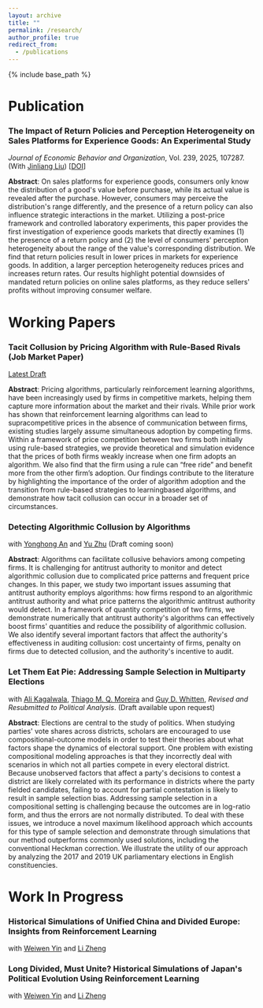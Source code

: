 ```yaml
---
layout: archive
title: ""
permalink: /research/
author_profile: true
redirect_from:
  - /publications
---
```


{% include base_path %}

# Publication
### The Impact of Return Policies and Perception Heterogeneity on Sales Platforms for Experience Goods: An Experimental Study

*Journal of Economic Behavior and Organization*, Vol. 239, 2025, 107287. (With [Jinliang Liu](https://sites.google.com/view/jinliangliu)) 
[[DOI](https://doi.org/10.1016/j.jebo.2025.107287)]

**Abstract**: On sales platforms for experience goods, consumers only know the distribution of a good's value before purchase, while its actual value is revealed after the purchase. However, consumers may perceive the distribution's range differently, and the presence of a return policy can also influence strategic interactions in the market. Utilizing a post-price framework and controlled laboratory experiments, this paper provides the first investigation of experience goods markets that directly examines (1) the presence of a return policy and (2) the level of consumers' perception heterogeneity about the range of the value's corresponding distribution. We find that return policies result in lower prices in markets for experience goods. In addition, a larger perception heterogeneity reduces prices and increases return rates. Our results highlight potential downsides of mandated return policies on online sales platforms, as they reduce sellers' profits without improving consumer welfare.

# Working Papers
### Tacit Collusion by Pricing Algorithm with Rule-Based Rivals (Job Market Paper)

[Latest Draft](https://yongzhi-xu.github.io/files/XYZ_JMP.pdf)

**Abstract**: Pricing algorithms, particularly reinforcement learning algorithms, have been increasingly used by firms in competitive markets, helping them capture more information about the market and their rivals. While prior work has shown that reinforcement learning algorithms can lead to supracompetitive prices in the absence of communication between firms, existing studies largely assume simultaneous adoption by competing firms. Within a framework of price competition between two firms both initially using rule-based strategies, we provide theoretical and simulation evidence that the prices of both firms weakly increase when one firm adopts an algorithm. We also find that the firm using a rule can “free ride” and benefit more from the other firm’s adoption. Our findings contribute to the literature by highlighting the importance of the order of algorithm adoption and the transition from rule-based strategies to learningbased algorithms, and demonstrate how tacit collusion can occur in a broader set of circumstances.

### Detecting Algorithmic Collusion by Algorithms

with [Yonghong An](https://people.tamu.edu/~yonghongan/) and [Yu Zhu](https://sites.google.com/site/yuzhu2757/) (Draft coming soon)

**Abstract**: Algorithms can facilitate collusive behaviors among competing firms. It is challenging for antitrust authority to monitor and detect algorithmic collusion due to complicated price patterns and frequent price changes. In this paper, we study two important issues assuming that antitrust authority employs algorithms: how firms respond to an algorithmic antitrust authority and what price patterns the algorithmic antitrust authority would detect. In a framework of quantity competition of two firms, we demonstrate numerically that antitrust authority's algorithms can effectively boost firms' quantities and reduce the possibility of algorithmic collusion. We also identify several important factors that affect the authority's effectiveness in auditing collusion: cost uncertainty of firms, penalty on firms due to detected collusion, and the authority's incentive to audit. 

### Let Them Eat Pie: Addressing Sample Selection in Multiparty Elections

with [Ali Kagalwala](https://www.alikagalwala.com/), [Thiago M. Q. Moreira](https://www.thiagomqmoreira.com/) and [Guy D. Whitten](https://bush.tamu.edu/faculty/gwhitten/), *Revised and Resubmitted to Political Analysis*. (Draft available upon request)

**Abstract**: Elections are central to the study of politics. When studying parties' vote shares across districts, scholars are encouraged to use compositional-outcome models in order to test their theories about what factors shape the dynamics of electoral support. One problem with existing compositional modeling approaches is that they incorrectly deal with scenarios in which not all parties compete in every electoral district. Because unobserved factors that affect a party's decisions to contest a district are likely correlated with its performance in districts where the party fielded candidates, failing to account for partial contestation is likely to result in sample selection bias. Addressing sample selection in a compositional setting is challenging because the outcomes are in log-ratio form, and thus the errors are not normally distributed. To deal with these issues, we introduce a novel maximum likelihood approach which accounts for this type of sample selection and demonstrate through simulations that our method outperforms commonly used solutions, including the conventional Heckman correction. We illustrate the utility of our approach by analyzing the 2017 and 2019 UK parliamentary elections in English constituencies.

# Work In Progress

### Historical Simulations of Unified China and Divided Europe: Insights from Reinforcement Learning

with [Weiwen Yin](https://www.weiwenyin.org/) and [Li Zheng](https://iesr.jnu.edu.cn/2019/0821/c17702a512553/page.htm)

### Long Divided, Must Unite? Historical Simulations of Japan's Political Evolution Using Reinforcement Learning

with [Weiwen Yin](https://www.weiwenyin.org/) and [Li Zheng](https://iesr.jnu.edu.cn/2019/0821/c17702a512553/page.htm)
